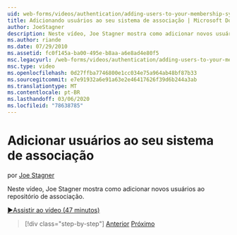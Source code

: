 ```yaml
---
uid: web-forms/videos/authentication/adding-users-to-your-membership-system
title: Adicionando usuários ao seu sistema de associação | Microsoft Docs
author: JoeStagner
description: Neste vídeo, Joe Stagner mostra como adicionar novos usuários ao repositório de associação.
ms.author: riande
ms.date: 07/29/2010
ms.assetid: fc0f145a-ba00-495e-b8aa-a6e8ad4e80f5
msc.legacyurl: /web-forms/videos/authentication/adding-users-to-your-membership-system
msc.type: video
ms.openlocfilehash: 0d27ffba7746800e1cc034e75a964ab48bf87b33
ms.sourcegitcommit: e7e91932a6e91a63e2e46417626f39d6b244a3ab
ms.translationtype: MT
ms.contentlocale: pt-BR
ms.lasthandoff: 03/06/2020
ms.locfileid: "78638785"
---
```

# <a name="adding-users-to-your-membership-system"></a>Adicionar usuários ao seu sistema de associação

por [Joe Stagner](https://github.com/JoeStagner)

Neste vídeo, Joe Stagner mostra como adicionar novos usuários ao repositório de associação.

[&#9654;Assistir ao vídeo (47 minutos)](https://channel9.msdn.com/Blogs/ASP-NET-Site-Videos/adding-users-to-your-membership-system)

> [!div class="step-by-step"]
> [Anterior](validating-users-with-the-login-control.md)
> [Próximo](logging-users-into-your-membership-system.md)
